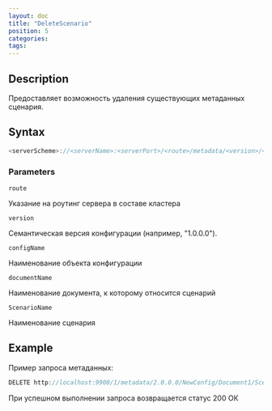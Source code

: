 ```yaml
---
layout: doc
title: "DeleteScenario"
position: 5
categories: 
tags:
---
```


## Description
Предоставляет возможность удаления существующих метаданных сценария.


## Syntax
```js
<serverScheme>://<serverName>:<serverPort>/<route>/metadata/<version>/<configName>/<documentName>/Scenario/<ScenarioName>
```
### Parameters

`route` 

Указание на роутинг сервера в составе кластера

`version`

Семантическая версия конфигурации (например, "1.0.0.0").

`configName`

Наименование объекта конфигурации

`documentName`

Наименование документа, к которому относится сценарий

`ScenarioName`

Наименование сценария

## Example

Пример запроса метаданных:

```js
DELETE http://localhost:9900/1/metadata/2.0.0.0/NewConfig/Document1/Scenario/Scenario1
```

При успешном выполнении запроса возвращается статус 200 ОК
